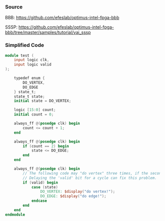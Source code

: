 ### Source
BBB: https://github.com/efeslab/optimus-intel-fpga-bbb

SSSP: https://github.com/efeslab/optimus-intel-fpga-bbb/tree/master/samples/tutorial/vai_sssp

### Simplified Code
``` verilog
module test (
    input logic clk,
    input logic valid
);

    typedef enum {
        DO_VERTEX,
        DO_EDGE
    } state_t;
    state_t state;
    initial state = DO_VERTEX;

    logic [15:0] count;
    initial count = 0;

    always_ff @(posedge clk) begin
        count <= count + 1;
    end

    always_ff @(posedge clk) begin
        if (count == 2) begin
            state <= DO_EDGE;
        end
    end

    always_ff @(posedge clk) begin
        // The following code may "do vertex" three times, if the second and third 'valid' come in adjacent cycles.
        // Delaying the 'valid' bit for a cycle can fix this problem.
        if (valid) begin
            case (state)
                DO_VERTEX: $display("do vertex!");
                DO_EDGE: $display("do edge!");
            endcase
        end
    end
endmodule
```
